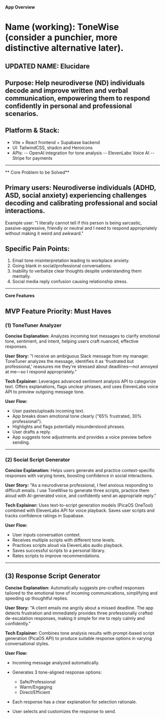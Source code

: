 **App Overview**

# Name (working): ToneWise (consider a punchier, more distinctive alternative later).

## UPDATED NAME: Elucidare 

## Purpose: Help neurodiverse (ND) individuals decode and improve written and verbal communication, empowering them to respond confidently in personal and professional scenarios.

## Platform & Stack:
- Vite + React frontend + Supabase backend
- UI: TailwindCSS, shadcn and Heroicons 
- APIs: 
-- OpenAI integration for tone analysis
-- ElevenLabs Voice AI
-- Stripe for payments

------

** Core Problem to be Solved**

## Primary users: Neurodiverse individuals (ADHD, ASD, social anxiety) experiencing challenges decoding and calibrating professional and social interactions.

Example user: "I literally cannot tell if this person is being sarcastic, passive-aggressive, friendly or neutral and I need to respond appropriately without making it weird and awkward."

## Specific Pain Points:

1. Email tone misinterpretation leading to workplace anxiety.
2. Going blank in social/professional conversations.
3. Inability to verbalize clear thoughts despite understanding them mentally.
4. Social media reply confusion causing relationship stress.

------

**Core Features** 

## MVP Feature Priority: Must Haves


### (1) ToneTuner Analyzer

**Concise Explanation:**
Analyzes incoming text messages to clarify emotional tone, sentiment, and intent, helping users craft nuanced, effective responses.

**User Story:**
"I receive an ambiguous Slack message from my manager. ToneTuner analyzes the message, identifies it as 'frustrated but professional,' reassures me they're stressed about deadlines—not annoyed at me—so I respond appropriately."

**Tech Explainer:**
Leverages advanced sentiment analysis API to categorize text. Offers explanations, flags unclear phrases, and uses ElevenLabs voice API to preview outgoing message tone.

**User Flow:**

* User pastes/uploads incoming text.
* App breaks down emotional tone clearly ("65% frustrated, 30% professional").
* Highlights and flags potentially misunderstood phrases.
* User drafts a reply.
* App suggests tone adjustments and provides a voice preview before sending.

---

### (2) Social Script Generator

**Concise Explanation:**
Helps users generate and practice context-specific responses with varying tones, boosting confidence in social interactions.

**User Story:**
"As a neurodiverse professional, I feel anxious responding to difficult emails. I use ToneWise to generate three scripts, practice them aloud with AI-generated voice, and confidently send an appropriate reply."

**Tech Explainer:**
Uses text-to-script generation models (PicaOS OneTool) combined with ElevenLabs API for voice playback. Saves user scripts and tracks confidence ratings in Supabase.

**User Flow:**

* User inputs conversation context.
* Receives multiple scripts with different tone levels.
* Practices scripts aloud via ElevenLabs audio playback.
* Saves successful scripts to a personal library.
* Rates scripts to improve recommendations.

---

## (3) Response Script Generator

**Concise Explanation:**
Automatically suggests pre-crafted responses tailored to the emotional tone of incoming communications, simplifying and speeding up thoughtful replies.

**User Story:**
"A client emails me angrily about a missed deadline. The app detects frustration and immediately provides three professionally crafted de-escalation responses, making it simple for me to reply calmly and confidently."

**Tech Explainer:**
Combines tone analysis results with prompt-based script generation (PicaOS API) to produce suitable response options in varying conversational styles.

**User Flow:**

* Incoming message analyzed automatically.
* Generates 3 tone-aligned response options:

  * Safe/Professional
  * Warm/Engaging
  * Direct/Efficient
* Each response has a clear explanation for selection rationale.
* User selects and customizes the response to send.



